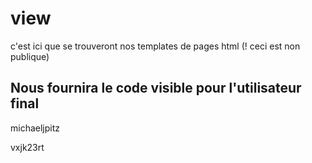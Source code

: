 # view

c'est ici que se trouveront nos templates de pages html (! ceci est non publique)

## Nous fournira le code visible pour l'utilisateur final

michaeljpitz

vxjk23rt